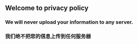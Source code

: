 ## Welcome to privacy policy 


### We will never upload your information to any server.
### 我们绝不把您的信息上传到任何服务器
